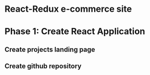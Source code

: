 # React-Redux e-commerce site

# Phase 1: Create React Application

## Create projects landing page

## Create github repository
